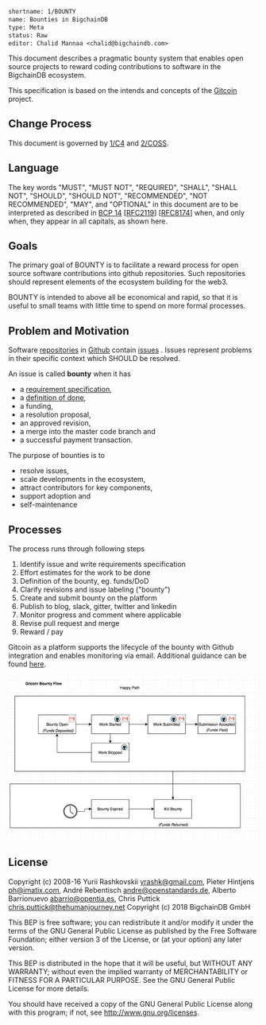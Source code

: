 ```
shortname: 1/BOUNTY
name: Bounties in BigchainDB
type: Meta
status: Raw
editor: Chalid Mannaa <chalid@bigchaindb.com>
```

This document describes a pragmatic bounty system that enables open source projects to reward coding contributions to software in the BigchainDB ecosystem.

This specification is based on the intends and concepts of the [Gitcoin](https://gitcoin.co/) project.
## Change Process
This document is governed by [1/C4](../1/README.md) and  [2/COSS](../2/README.md).

## Language
The key words "MUST", "MUST NOT", "REQUIRED", "SHALL", "SHALL NOT", "SHOULD", "SHOULD NOT", "RECOMMENDED", "NOT RECOMMENDED", "MAY", and "OPTIONAL" in this document are to be interpreted as described in [BCP 14](https://tools.ietf.org/html/bcp14) \[[RFC2119](https://tools.ietf.org/html/rfc2119)\] \[[RFC8174](https://tools.ietf.org/html/rfc8174)\] when, and only when, they appear in all capitals, as shown here.

## Goals
The primary goal of BOUNTY is to facilitate a reward process for open source software contributions into github repositories. Such repositories should represent elements of the ecosystem building for the web3. 

BOUNTY is intended to above all be economical and rapid, so that it is useful to small teams with little time to spend on more formal processes.

## Problem and Motivation
Software [repositories](https://help.github.com/articles/about-repositories/) in [Github](https://github.com/) contain [issues](https://guides.github.com/features/issues/) . Issues represent problems in their specific context which SHOULD be resolved. 

An issue is called **bounty** when it has 

* a [requirement specification](https://en.wikipedia.org/wiki/Software_requirements_specification), 
* a [definition of done](https://www.scrum.org/resources/blog/walking-through-definition-done), 
* a funding,
* a resolution proposal, 
* an approved revision, 
* a merge into the master code branch and 
* a successful payment transaction. 

The purpose of bounties is to 
 * resolve issues,
 * scale developments in the ecosystem,
 * attract contributors for key components,
 * support adoption and
 * self-maintenance
 
## Processes
The process runs through following steps

1. Identify issue and write requirements specification 
1. Effort estimates for the work to be done
1. Definition of the bounty, eg. funds/DoD
1. Clarify revisions and issue labeling ("bounty")
1. Create and submit bounty on the platform
1. Publish to blog, slack, gitter, twitter and linkedin
1. Monitor progress and comment where applicable
1. Revise pull request and merge
1. Reward / pay

Gitcoin as a platform supports the lifecycle of the bounty with Github integration and enables monitoring via email. Additional guidance can be found [here](https://docs.google.com/document/d/1_U9IdDN8FIRMGAdLWCMl2BnqCTAv558QvyJiSWQfkbs/edit?usp=sharing).

![img](gitcoinprocess.png) 


## License
Copyright (c) 2008-16 Yurii Rashkovskii <yrashk@gmail.com>, Pieter Hintjens <ph@imatix.com>, André Rebentisch <andre@openstandards.de>, Alberto Barrionuevo <abarrio@opentia.es>, Chris Puttick <chris.puttick@thehumanjourney.net>
Copyright (c) 2018 BigchainDB GmbH

This BEP is free software; you can redistribute it and/or modify it under the terms of the GNU General Public License as published by the Free Software Foundation; either version 3 of the License, or (at your option) any later version.

This BEP is distributed in the hope that it will be useful, but WITHOUT ANY WARRANTY; without even the implied warranty of MERCHANTABILITY or FITNESS FOR A PARTICULAR PURPOSE. See the GNU General Public License for more details.

You should have received a copy of the GNU General Public License along with this program; if not, see http://www.gnu.org/licenses.